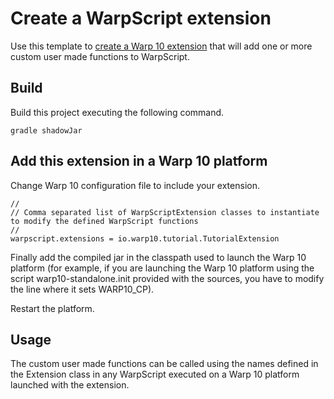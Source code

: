# Create a WarpScript extension

Use this template to [create a Warp 10 extension](http://www.warp10.io/howto/create-a-warpscript-extension/) that will add one or more custom user made functions to WarpScript.

## Build

Build this project executing the following command.

```
gradle shadowJar
```

## Add this extension in a Warp 10 platform

Change Warp 10 configuration file to include your extension.

```
//
// Comma separated list of WarpScriptExtension classes to instantiate to modify the defined WarpScript functions
//
warpscript.extensions = io.warp10.tutorial.TutorialExtension
```
Finally add the compiled jar in the classpath used to launch the Warp 10 platform (for example, if you are launching the Warp 10 platform using the script warp10-standalone.init provided with the sources, you have to modify the line where it sets WARP10_CP).

Restart the platform.

## Usage

The custom user made functions can be called using the names defined in the Extension class in any WarpScript executed on a Warp 10 platform launched with the extension.
